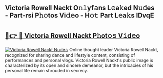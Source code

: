 ## Victoria Rowell Nackt O𝚗𝚕yf𝚊ns L𝚎a𝚔ed N𝚞𝚍es - Part-rsi P𝚑𝚘tos Vi𝚍𝚎o - H𝚘𝚝 Part L𝚎a𝚔s lDvqE

# <h2><a href="http://kfaz57c.oniu.top/?m=Victoria+Rowell+Nackt">🔗👉 🔴 Victoria Rowell Nackt P𝚑ot𝚘𝚜 V𝚒d𝚎o</a></h2>

[![Victoria Rowell Nackt Nu𝚍e𝚜](https://i.imgur.com/0qMVB7G.gif)](http://kfaz57c.oniu.top/?m=Victoria+Rowell+Nackt)
Online thought leader Victoria Rowell Nackt, recognized for sharing dance and lifestyle content, consisting of performances and personal vlogs. Victoria Rowell Nackt's public image is characterized by its open and sincere demeanor, but the intricacies of his personal life remain shrouded in secrecy.  
